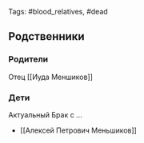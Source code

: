 Tags: #blood_relatives, #dead

## Родственники
### Родители
Отец [[Иуда Меншиков]]

### Дети
Актуальный Брак с ...
- [[Алексей Петрович Меньшиков]]